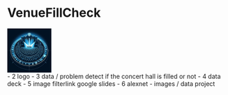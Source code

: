 # VenueFillCheck
 <img src="project_logo.jpg" alt="" style="display: block; width: 20%; height:20%; object-fit: cover;" />
- 2 logo
- 3 data / problem detect if the concert hall is filled or not 
- 4 data deck 
- 5 image filterlink google slides 
- 6 alexnet
- images / data project 

